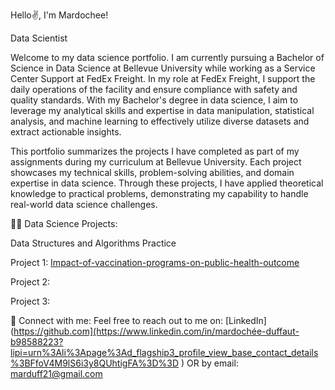 Hello✌️, I'm Mardochee!

Data Scientist

Welcome to my data science portfolio. I am currently pursuing a Bachelor of Science in Data Science at Bellevue University while working as a Service Center Support at FedEx Freight. In my role at FedEx Freight, I support the daily operations of the facility and ensure compliance with safety and quality standards.
With my Bachelor's degree in data science, I aim to leverage my analytical skills and expertise in data manipulation, statistical analysis, and machine learning to effectively utilize diverse datasets and extract actionable insights.

This portfolio summarizes the projects I have completed as part of my assignments during my curriculum at Bellevue University. Each project showcases my technical skills, problem-solving abilities, and domain expertise in data science. Through these projects, I have applied theoretical knowledge to practical problems, demonstrating my capability to handle real-world data science challenges.

👨‍💻 Data Science Projects:


Data Structures and Algorithms Practice

Project 1: [Impact-of-vaccination-programs-on-public-health-outcome](https://www.example.com](https://github.com/MarDuff/Impact-of-vaccination-programs-on-public-health-outcome/blob/4670404aaca12a623011c29dbbad8bb9fee96528/Project%20notebok.ipynb)](https://github.com/MarDuff/Impact-of-vaccination-programs-on-public-health-outcome))


Project 2:

Project 3:


🤳 Connect with me:
Feel free to reach out to me on: [LinkedIn](https://github.com](https://www.linkedin.com/in/mardochée-duffaut-b98588223?lipi=urn%3Ali%3Apage%3Ad_flagship3_profile_view_base_contact_details%3BFfoV4M9lS6i3y8QUhtigFA%3D%3D
)
OR 
by email: marduff21@gmail.com


 

